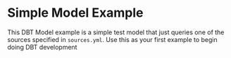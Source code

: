 # Simple Model Example
This DBT Model example is a simple test model that just queries one of the sources specified in `sources.yml`. Use this as your first example to begin doing DBT development
